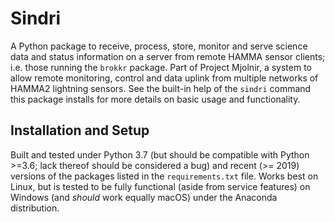 # Sindri

A Python package to receive, process, store, monitor and serve science data and status information on a server from remote HAMMA sensor clients; i.e. those running the ``brokkr`` package.
Part of Project Mjolnir, a system to allow remote monitoring, control and data uplink from multiple networks of HAMMA2 lightning sensors.
See the built-in help of the ``sindri`` command this package installs for more details on basic usage and functionality.



## Installation and Setup

Built and tested under Python 3.7 (but should be compatible with Python >=3.6; lack thereof should be considered a bug) and recent (>= 2019) versions of the packages listed in the `requirements.txt` file.
Works best on Linux, but is tested to be fully functional (aside from service features) on Windows (and _should_ work equally macOS) under the Anaconda distribution.
